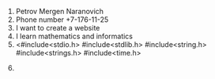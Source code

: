 1.  Petrov Mergen Naranovich
2.  Phone number +7-176-11-25
3.  I want to create a website
4.  I learn mathematics and informatics
5.  <#include<stdio.h>
#include<stdlib.h>
#include<string.h>
#include<strings.h>
#include<time.h>
>
6.  

